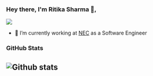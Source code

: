 ### Hey there, I'm Ritika Sharma 👋, 
![](https://komarev.com/ghpvc/?username=Ritikaa96&color=blue)

- 🔭 I’m currently working at [NEC](https://in.nec.com/) as a Software Engineer
 

### GitHub Stats

![Github stats](https://github-readme-stats.vercel.app/api?username=Ritikaa96&count_private=true&show_icons=true&theme=dark&include_all_commits=true)
---
